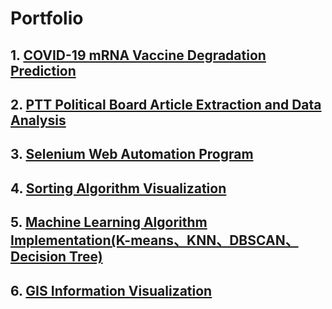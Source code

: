# Portfolio

## 1. [**COVID-19 mRNA Vaccine Degradation Prediction**](0307eito/COVID-19-mRNA-Vaccine-Degradation-Prediction)

## 2. [**PTT Political Board Article Extraction and Data Analysis**](/2.%20PTT政黑板的文章爬取與資料分析)

## 3. [**Selenium Web Automation Program**](/3.%20Selenium網頁自動化程式)

## 4. [**Sorting Algorithm Visualization**](/4.%20排序演算法視覺化)

## 5. [**Machine Learning Algorithm Implementation(K-means、KNN、DBSCAN、Decision Tree)**](/5.%20機器學習演算法實作)

## 6. [**GIS Information Visualization**](/6.%20GIS資訊視覺化)
